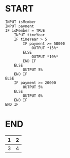# START
    INPUT isMember
    INPUT payment
    IF isMember = TRUE
        INPUT timeYear
        IF timeYear > 5
            IF payment >= 50000
                OUTPUT *15%*
            ELSE
                OUTPUT *10%*
            END IF
        ELSE
            OUTPUT 5%
        END IF
    ELSE
        IF payment >= 20000
            OUTPUT 5%
        ELSE
            OUTPUT 0%
        END IF
    END IF
# END

|1|2|
|---|---
|3|4|
